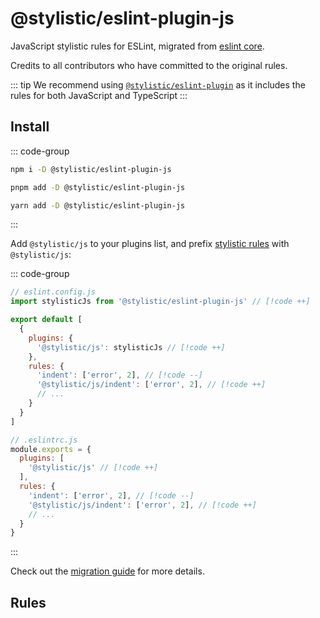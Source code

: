 # @stylistic/eslint-plugin-js

JavaScript stylistic rules for ESLint, migrated from [eslint core](https://github.com/eslint/eslint).

Credits to all contributors who have committed to the original rules.

::: tip
We recommend using [`@stylistic/eslint-plugin`](/packages/default) as it includes the rules for both JavaScript and TypeScript
:::

## Install

::: code-group

```sh [npm]
npm i -D @stylistic/eslint-plugin-js
```

```sh [pnpm]
pnpm add -D @stylistic/eslint-plugin-js
```

```sh [yarn]
yarn add -D @stylistic/eslint-plugin-js
```

:::

Add `@stylistic/js` to your plugins list, and prefix [stylistic rules](#rules) with `@stylistic/js`:

::: code-group

```js [Flat Config]
// eslint.config.js
import stylisticJs from '@stylistic/eslint-plugin-js' // [!code ++]

export default [
  {
    plugins: {
      '@stylistic/js': stylisticJs // [!code ++]
    },
    rules: {
      'indent': ['error', 2], // [!code --]
      '@stylistic/js/indent': ['error', 2], // [!code ++]
      // ...
    }
  }
]
```

```js [Legacy Config]
// .eslintrc.js
module.exports = {
  plugins: [
    '@stylistic/js' // [!code ++]
  ],
  rules: {
    'indent': ['error', 2], // [!code --]
    '@stylistic/js/indent': ['error', 2], // [!code ++]
    // ...
  }
}
```

:::

Check out the [migration guide](/guide/migration) for more details.

## Rules

<RuleList package="js" />
